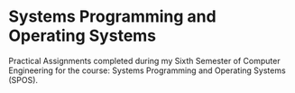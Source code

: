 # Systems Programming and Operating Systems
Practical Assignments completed during my Sixth Semester of Computer Engineering for the course: Systems Programming and Operating Systems (SPOS).
